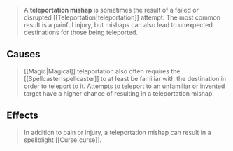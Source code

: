 > A **teleportation mishap** is sometimes the result of a failed or disrupted [[Teleportation|teleportation]] attempt. The most common result is a painful injury, but mishaps can also lead to unexpected destinations for those being teleported.


## Causes

> [[Magic|Magical]] teleportation also often requires the [[Spellcaster|spellcaster]] to at least be familiar with the destination in order to teleport to it. Attempts to teleport to an unfamiliar or invented target have a higher chance of resulting in a teleportation mishap.


## Effects

> In addition to pain or injury, a teleportation mishap can result in a spellblight [[Curse|curse]].







